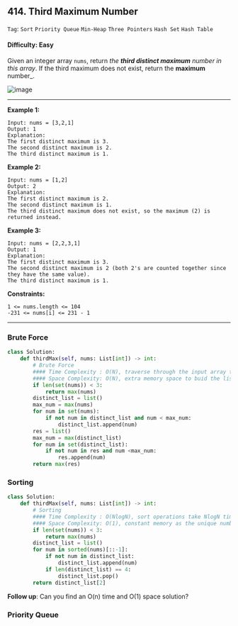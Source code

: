 ## 414. Third Maximum Number

```Tag```: ```Sort``` ```Priority Queue``` ```Min-Heap``` ```Three Pointers``` ```Hash Set``` ```Hash Table```

#### Difficulty: Easy

Given an integer array ```nums```, return _the __third distinct maximum__ number in this array_. If the third maximum does not exist, return the __maximum__ number_.

![image](https://user-images.githubusercontent.com/35042430/213017833-73c6fa75-5436-47ce-8aa3-784d92d4cc89.png)

---

__Example 1:__
```
Input: nums = [3,2,1]
Output: 1
Explanation:
The first distinct maximum is 3.
The second distinct maximum is 2.
The third distinct maximum is 1.
```

__Example 2:__
```
Input: nums = [1,2]
Output: 2
Explanation:
The first distinct maximum is 2.
The second distinct maximum is 1.
The third distinct maximum does not exist, so the maximum (2) is returned instead.
```

__Example 3:__
```
Input: nums = [2,2,3,1]
Output: 1
Explanation:
The first distinct maximum is 3.
The second distinct maximum is 2 (both 2's are counted together since they have the same value).
The third distinct maximum is 1.
```

__Constraints:__
```
1 <= nums.length <= 104
-231 <= nums[i] <= 231 - 1
```

---

### Brute Force

```Python
class Solution:
    def thirdMax(self, nums: List[int]) -> int:
        # Brute Force
        #### Time Complexity : O(N), traverse through the input array twice
        #### Space Complexity: O(N), extra memory space to buid the lists
        if len(set(nums)) < 3:
            return max(nums)
        distinct_list = list()
        max_num = max(nums)
        for num in set(nums):
            if not num in distinct_list and num < max_num:
                distinct_list.append(num)
        res = list()
        max_num = max(distinct_list)
        for num in set(distinct_list):
            if not num in res and num <max_num:
                res.append(num)
        return max(res)
```

### Sorting

```Python
class Solution:
    def thirdMax(self, nums: List[int]) -> int:
        # Sorting
        #### Time Complexity : O(NlogN), sort operations take NlogN time
        #### Space Complexity: O(1), constant memory as the unique number array contains at most 3 elements
        if len(set(nums)) < 3:
            return max(nums)
        distinct_list = list()
        for num in sorted(nums)[::-1]:
            if not num in distinct_list:
                distinct_list.append(num)
            if len(distinct_list) == 4:
                distinct_list.pop()
        return distinct_list[2]
```

__Follow up__: Can you find an O(n) time and O(1) space solution?

### Priority Queue

```Python

```
